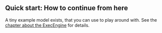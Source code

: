 ## Quick start: How to continue from here

A tiny example model exists, that you can use to play around with. See the [chapter about the ExecEngine](../prototypes/extensions/execengine.md) for details.